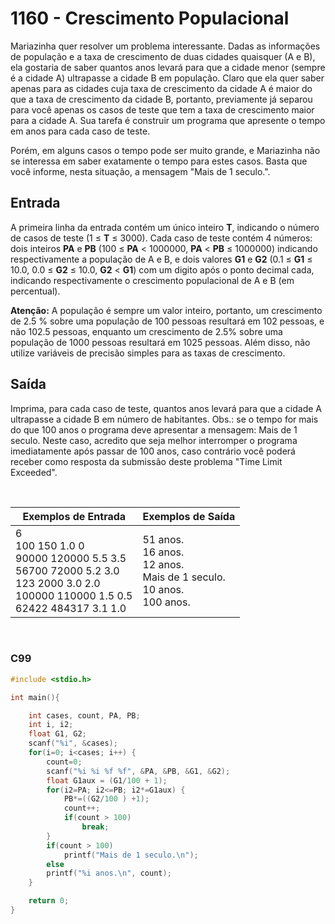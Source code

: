 1160 - Crescimento Populacional
===============================

Mariazinha quer resolver um problema interessante. Dadas as informações de população e a taxa de crescimento de duas cidades quaisquer (A e B), ela gostaria de saber quantos anos levará para que a cidade menor (sempre é a cidade A) ultrapasse a cidade B em população. Claro que ela quer saber apenas para as cidades cuja taxa de crescimento da cidade A é maior do que a taxa de crescimento da cidade B, portanto, previamente já separou para você apenas os casos de teste que tem a taxa de crescimento maior para a cidade A. Sua tarefa é construir um programa que apresente o tempo em anos para cada caso de teste.

Porém, em alguns casos o tempo pode ser muito grande, e Mariazinha não se interessa em saber exatamente o tempo para estes casos. Basta que você informe, nesta situação, a mensagem "Mais de 1 seculo.".

Entrada
-------

A primeira linha da entrada contém um único inteiro **T**, indicando o número de casos de teste (1 ≤ **T** ≤ 3000). Cada caso de teste contém 4 números: dois inteiros **PA** e **PB** (100 ≤ **PA** < 1000000, **PA** < **PB** ≤ 1000000) indicando respectivamente a população de A e B, e dois valores **G1** e **G2** (0.1 ≤ **G1** ≤ 10.0, 0.0 ≤ **G2** ≤ 10.0, **G2** < **G1**) com um digito após o ponto decimal cada, indicando respectivamente o crescimento populacional de A e B (em percentual).

**Atenção:** A população é sempre um valor inteiro, portanto, um crescimento de 2.5 % sobre uma população de 100 pessoas resultará em 102 pessoas, e não 102.5 pessoas, enquanto um crescimento de 2.5% sobre uma população de 1000 pessoas resultará em 1025 pessoas. Além disso, não utilize variáveis de precisão simples para as taxas de crescimento.

Saída
-----

Imprima, para cada caso de teste, quantos anos levará para que a cidade A ultrapasse a cidade B em número de habitantes. Obs.: se o tempo for mais do que 100 anos o programa deve apresentar a mensagem: Mais de 1 seculo. Neste caso, acredito que seja melhor interromper o programa imediatamente após passar de 100 anos, caso contrário você poderá receber como resposta da submissão deste problema "Time Limit Exceeded".

&nbsp;

| Exemplos de Entrada | Exemplos de Saída         |
|---------------------|---------------------------|
| 6 <br/> 100 150 1.0 0 <br/> 90000 120000 5.5 3.5 <br/> 56700 72000 5.2 3.0 <br/> 123 2000 3.0 2.0 <br/> 100000 110000 1.5 0.5 <br/> 62422 484317 3.1 1.0  | 51 anos. <br/> 16 anos. <br/> 12 anos. <br/> Mais de 1 seculo. <br/> 10 anos. <br/> 100 anos. |

&nbsp;

### C99

```c
#include <stdio.h>

int main(){

    int cases, count, PA, PB;
    int i, i2;
    float G1, G2;
    scanf("%i", &cases);
    for(i=0; i<cases; i++) {
        count=0;
        scanf("%i %i %f %f", &PA, &PB, &G1, &G2);
        float G1aux = (G1/100 + 1);
        for(i2=PA; i2<=PB; i2*=G1aux) {
            PB*=((G2/100 ) +1);
            count++;
            if(count > 100)
                break;
        }
        if(count > 100)
            printf("Mais de 1 seculo.\n");
        else
        printf("%i anos.\n", count);
    }

    return 0;
}
```

